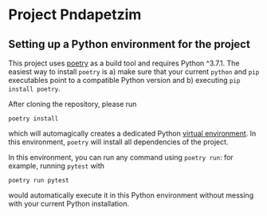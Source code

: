 # Project Pndapetzim

## Setting up a Python environment for the project

This project uses [poetry](https://python-poetry.org/) as a build tool
and requires Python ^3.7.1. The easiest way to install `poetry` is a)
make sure that your current `python` and `pip` executables point to a
compatible Python version and b) executing `pip install poetry`.

After cloning the repository, please run

```
poetry install
```

which will automagically creates a dedicated Python [virtual
environment](https://docs.python.org/3/tutorial/venv.html). In this
environment, `poetry` will install all dependencies of the project.

In this environment, you can run any command using `poetry run`: for
example, running `pytest` with
```
poetry run pytest
```
would automatically execute it in this Python environment without
messing with your current Python installation.
